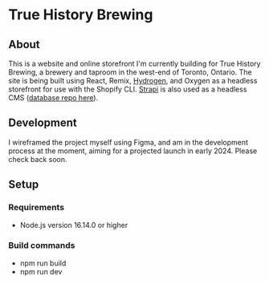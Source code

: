 # True History Brewing

## About
This is a website and online storefront I'm currently building for True History Brewing, a brewery and taproom in the west-end of Toronto, Ontario. The site is being built using React, Remix, [Hydrogen](https://shopify.dev/custom-storefronts/hydrogen), and Oxygen as a headless storefront for use with the Shopify CLI. [Strapi](https://strapi.io/) is also used as a headless CMS ([database repo here](https://github.com/torontopubliclibra/true-history-brewing-data)).

## Development
I wireframed the project myself using Figma, and am in the development process at the moment, aiming for a projected launch in early 2024. Please check back soon.

## Setup
### Requirements
- Node.js version 16.14.0 or higher

### Build commands
- npm run build
- npm run dev